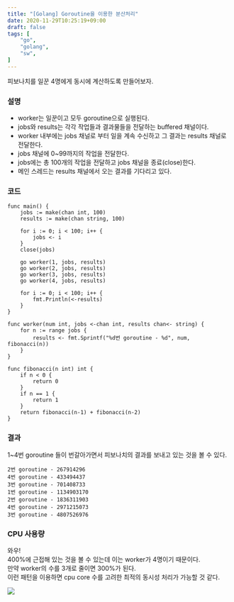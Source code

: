 ```yaml
---
title: "[Golang] Goroutine을 이용한 분산처리"
date: 2020-11-29T10:25:19+09:00
draft: false
tags: [
    "go",
    "golang",
    "sw",
]
---
```


피보나치를 일꾼 4명에게 동시에 계산하도록 만들어보자.   

### 설명 

- worker는 일꾼이고 모두 goroutine으로 실행된다.   
- jobs와 results는 각각 작업들과 결과물들을 전달하는 buffered 채널이다.      
- worker 내부에는 jobs 채널로 부터 일을 계속 수신하고 그 결과는 results 채널로 전달한다.   
- jobs 채널에 0~99까지의 작업을 전달한다.
- jobs에는 총 100개의 작업을 전달하고 jobs 채널을 종료(close)한다.   
- 메인 스레드는 results 채널에서 오는 결과를 기다리고 있다.   


### 코드   
~~~
func main() {
	jobs := make(chan int, 100)
	results := make(chan string, 100)

	for i := 0; i < 100; i++ {
		jobs <- i
	}
	close(jobs)

	go worker(1, jobs, results)
	go worker(2, jobs, results)
	go worker(3, jobs, results)
	go worker(4, jobs, results)

	for i := 0; i < 100; i++ {
		fmt.Println(<-results)
	}
}

func worker(num int, jobs <-chan int, results chan<- string) {
	for n := range jobs {
		results <- fmt.Sprintf("%d번 goroutine - %d", num, fibonacci(n))
	}
}

func fibonacci(n int) int {
	if n < 0 {
		return 0
	}
	if n == 1 {
		return 1
	}
	return fibonacci(n-1) + fibonacci(n-2)
}

~~~

### 결과

1~4번 goroutine 들이 번갈아가면서 피보나치의 결과를 보내고 있는 것을 볼 수 있다.   

~~~
2번 goroutine - 267914296
4번 goroutine - 433494437
3번 goroutine - 701408733
1번 goroutine - 1134903170
2번 goroutine - 1836311903
4번 goroutine - 2971215073
3번 goroutine - 4807526976
~~~   

### CPU 사용량

와우!    
400%에 근접해 있는 것을 볼 수 있는데 이는 worker가 4명이기 때문이다.   
만약 worker의 수를 3개로 줄이면 300%가 된다.   
이런 패턴을 이용하면 cpu core 수를 고려한 최적의 동시성 처리가 가능할 것 같다.      

![](/img/fibonacci-distribute-cpu.png)

